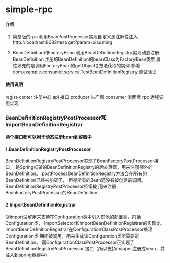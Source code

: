 # simple-rpc

#### 介绍

1. 简易版的rpc 利用BeanPostProcessor实现自定义属注解性注入
   http://localhost:8082/test/get?param=xiaoming

2. BeanDefinition和FactoryBean
    利用BeanDefinitionRegistry实现动态注册BeanDefinition
    注册的BeanDefinition的beanClass为FactoryBean类型
    属性填充的是调用FactoryBean的getObject()方法获取的实例
    参看 com.example.consumer.service.TestBeanDefinitionRegistry 测试验证
    

#### 使用说明
regist-center 注册中心
api 接口
producer 生产者
consumer 消费者
rpc 远程调用实现

### BeanDefinitionRegistryPostProcessor和ImportBeanDefinitionRegistrar
#### 两个接口都可以用于动态注册bean到容器中

#### 1.BeanDefinitionRegistryPostProcessor
BeanDefinitionRegistryPostProcessor实现了BeanFactoryPostProcessor接口，
是Spring框架的BeanDefinitionRegistry的后处理器，用来注册额外的BeanDefinition。
postProcessBeanDefinitionRegistry方法会在所有的BeanDefinition已经被加载了，
但是所有的Bean还没有被创建前调用。BeanDefinitionRegistryPostProcessor经常被
用来注册BeanFactoryPostProcessor的BeanDefinition

#### 2.ImportBeanDefinitionRegistrar
@Import注解用来支持在Configuration类中引入其他的配置类，包括Configuration类，
ImportSelector和ImportBeanDefinitionRegistrar的实现类。
ImportBeanDefinitionRegistrar在ConfigurationClassPostProcessor处理Configuration类
期间被调用，用来生成该Configuration类所需要的BeanDefinition。
而ConfigurationClassPostProcessor正实现了BeanDefinitionRegistryPostProcessor
接口（所以支持mapper注册成bean，并注入到spring容器中）






